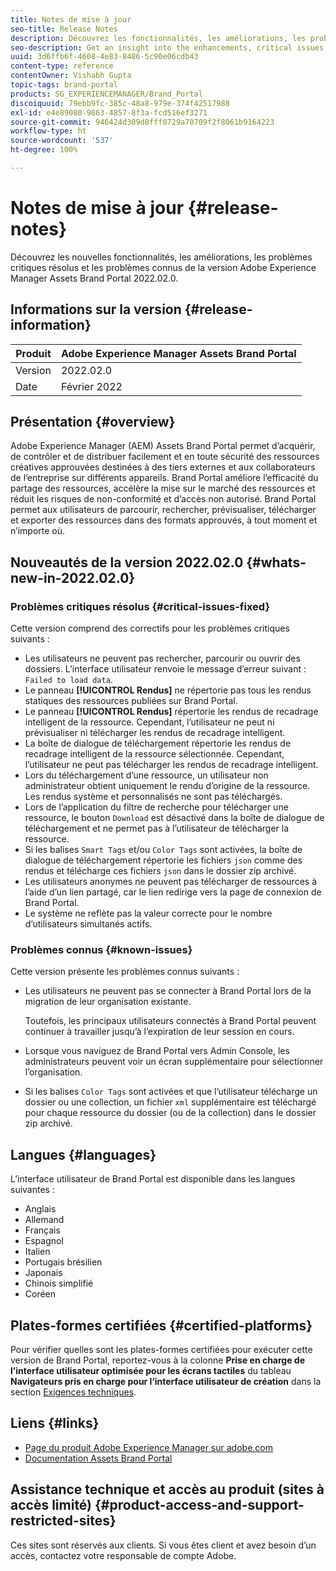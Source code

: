 ```yaml
---
title: Notes de mise à jour
seo-title: Release Notes
description: Découvrez les fonctionnalités, les améliorations, les problèmes critiques résolus et les problèmes connus de la version Adobe Experience Manager Assets Brand Portal 2022.02.0.
seo-description: Get an insight into the enhancements, critical issues fixed, and known issues in the Adobe Experience Manager Assets Brand Portal 2022.02.0 release.
uuid: 3d6ffb6f-4608-4e83-8486-5c90e06cdb43
content-type: reference
contentOwner: Vishabh Gupta
topic-tags: brand-portal
products: SG_EXPERIENCEMANAGER/Brand_Portal
discoiquuid: 79ebb9fc-385c-48a8-979e-374f42517988
exl-id: e4e89080-9863-4857-8f3a-fcd516ef3271
source-git-commit: 946424d309d8fff0729a70709f2f8061b9164223
workflow-type: ht
source-wordcount: '537'
ht-degree: 100%

---
```


# Notes de mise à jour {#release-notes}

Découvrez les nouvelles fonctionnalités, les améliorations, les problèmes critiques résolus et les problèmes connus de la version Adobe Experience Manager Assets Brand Portal 2022.02.0.

## Informations sur la version {#release-information}

| Produit | Adobe Experience Manager Assets Brand Portal |
|---|---|
| Version | 2022.02.0 |
| Date  | Février 2022 |

## Présentation {#overview}

Adobe Experience Manager (AEM) Assets Brand Portal permet d’acquérir, de contrôler et de distribuer facilement et en toute sécurité des ressources créatives approuvées destinées à des tiers externes et aux collaborateurs de l’entreprise sur différents appareils. Brand Portal améliore l’efficacité du partage des ressources, accélère la mise sur le marché des ressources et réduit les risques de non-conformité et d’accès non autorisé. Brand Portal permet aux utilisateurs de parcourir, rechercher, prévisualiser, télécharger et exporter des ressources dans des formats approuvés, à tout moment et n’importe où.

## Nouveautés de la version 2022.02.0 {#whats-new-in-2022.02.0}

<!--
### New Features {#new-features}

This release includes the following new features:

* AEM Assets as a Cloud Service is now entitled to have a pre-configured Brand Portal instance. The Cloud Manager user can activate Brand Portal on the AEM Assets as a Cloud Service instance.

* Asset Sourcing feature is now available on AEM Assets as a Cloud Service. It allows the Brand Portal users to upload assets to the permitted contribution folders and publish the contribution folder from Brand Portal to AEM Assets as a Cloud Service instance. 

* An additional **[!UICONTROL Asset Download]** setting has been introduced under the **[!UICONTROL Download Settings]**. It creates a separate folder for each asset while downloading the folders, collections, or bulk download of assets. 
-->
<!-- 
* The **[!UICONTROL Download]** dialog is revamped in a list view with additional options to exclude the renditions which are not required, apply the same set of rules for similar asset types, and download the selected asset renditions.
-->

<!--
* The new **[!UICONTROL Download]** dialog now appears with all the renditions of the selected assets or folders containing assets in a list view, wherein the Brand Portal users can apply same set of renditions for similar asset types and download the selected asset renditions. 
-->

<!-- 
* Navigation to the **[!UICONTROL Files]**, **[!UICONTROL Collections]**, and **[!UICONTROL Shared Links]** is now possible from all the Brand Portal pages in one-click.  

* The **[!UICONTROL Renditions]** panel in the asset details page now allows the Brand Portal users to select the original asset and (or) specific asset renditions, and directly download them from the **[!UICONTROL Renditions]** panel without having to open the **[!UICONTROL Download]** dialog.
-->

<!--
Brand Portal users can exclude specific renditions which are not required and directly download the original asset and its renditions from the **[!UICONTROL Renditions]** panel on the asset details page. 
-->

<!-- 
* In addition to the existing **[!UICONTROL Download]** configurations, the Brand Portal administrators can also [configure permissions for different group of users]() to view and (or) download the original asset and its renditions from the asset details page. These configurations will define who can access and (or) download the asset renditions.
-->

<!--
### Enhancements {#enhancements}

Brand Portal 2021.08.0 is an internal release that introduces Business profiles for enterprise and teams customers to give organizations better control over their assets. 

This release includes the following enhancements:

* The users now have organization-specific entitlement on the new and migrated organizations. If a user is entitled to multiple organizations, the user has to select the organization at the time of login.

* The new users that are added in Admin Console must **Join Team** to get entitled to the organization. 

>[!NOTE]
>
>Business profiles are currently applicable for the new organizations that are created after August 16, 2021. 
>
>Until your organization is migrated, you can continue to use Adobe ID, Enterprise ID, or Federated ID types to access the organization.   
-->

<!-- 
* For folder download, a separate folder is created for each asset using share link irrespective of the **[!UICONTROL Download Settings]**. 
* The Brand Portal **[!UICONTROL Usage Report]** has been modified to reflect only the active Brand Portal users.
-->

<!--
* The threshold of session timeout for the guest users has been reduced from 2 hours to 15 minutes.
* The additional **[!UICONTROL View pages]** option has been removed for multi-page PDFs as the user can now view the PDF pages from the Adobe Document Cloud Viewer.
-->


### Problèmes critiques résolus {#critical-issues-fixed}

Cette version comprend des correctifs pour les problèmes critiques suivants :

* Les utilisateurs ne peuvent pas rechercher, parcourir ou ouvrir des dossiers. L’interface utilisateur renvoie le message dʼerreur suivant : `Failed to load data`.
* Le panneau **[!UICONTROL Rendus]** ne répertorie pas tous les rendus statiques des ressources publiées sur Brand Portal.
* Le panneau **[!UICONTROL Rendus]** répertorie les rendus de recadrage intelligent de la ressource. Cependant, l’utilisateur ne peut ni prévisualiser ni télécharger les rendus de recadrage intelligent.
* La boîte de dialogue de téléchargement répertorie les rendus de recadrage intelligent de la ressource sélectionnée. Cependant, l’utilisateur ne peut pas télécharger les rendus de recadrage intelligent.
* Lors du téléchargement d’une ressource, un utilisateur non administrateur obtient uniquement le rendu dʼorigine de la ressource. Les rendus système et personnalisés ne sont pas téléchargés.
* Lors de l’application du filtre de recherche pour télécharger une ressource, le bouton `Download` est désactivé dans la boîte de dialogue de téléchargement et ne permet pas à l’utilisateur de télécharger la ressource.
* Si les balises `Smart Tags` et/ou `Color Tags` sont activées, la boîte de dialogue de téléchargement répertorie les fichiers `json` comme des rendus et télécharge ces fichiers `json` dans le dossier zip archivé.
* Les utilisateurs anonymes ne peuvent pas télécharger de ressources à l’aide d’un lien partagé, car le lien redirige vers la page de connexion de Brand Portal.
* Le système ne reflète pas la valeur correcte pour le nombre d’utilisateurs simultanés actifs.


<!--
* Asset Sourcing email notifications are not delivered for some organizations. 

* Video files with extension `.mov` are not running on Brand Portal. 

* In the **[!UICONTROL Smart Collections]** dropdown list, only ten saved collections are visible. 
-->
<!--
* *_deleted tenants are listed as valid tenant which fails during the execution of TenantCustomizers/TenantUpdates where tenant id is returned as /etc/tenants/`<nodename>`.
-->

<!--
In case only the original assets are downloaded, the asset reflects its own extension and does not open until the extension is manually changed to zip. 
* The user interface of the collection folder does not respond on clicking the navigation arrow. 
* **[!UICONTROL Create]** button is visible in the **[!UICONTROL Column]** view even when the folders are empty.
* **[!UICONTROL Omni search]** fails with a 414 error message (Request-URI Too Long) if the dispatcher is bypassed while accessing the Brand Portal instance.
* An empty zip folder is downloaded if the asset contains a comma (`,`) in the file name.
* The viewer users get the option to add users to the collection they have created. 
* Inconsistent behavior is experienced when an asset (thumbnail or web rendition) is downloaded using share link.

See [what's new in Brand Portal 2021.02.0](whats-new.md).
-->


### Problèmes connus {#known-issues}

Cette version présente les problèmes connus suivants :

* Les utilisateurs ne peuvent pas se connecter à Brand Portal lors de la migration de leur organisation existante.

   Toutefois, les principaux utilisateurs connectés à Brand Portal peuvent continuer à travailler jusqu’à l’expiration de leur session en cours.

* Lorsque vous naviguez de Brand Portal vers Admin Console, les administrateurs peuvent voir un écran supplémentaire pour sélectionner l’organisation.

* Si les balises `Color Tags` sont activées et que l’utilisateur télécharge un dossier ou une collection, un fichier `xml` supplémentaire est téléchargé pour chaque ressource du dossier (ou de la collection) dans le dossier zip archivé.


<!--
### Known Issues {#known-issues}

This release includes the following known issue:

* Search on the **[!UICONTROL Asset Reports]** shows processing on the product interface with no search result.
* The video DM encodes are not visible to the non-admin users on the asset details page.
* The alignment of the size of individual asset renditions and total download size is distorted in the Download dialog.
-->


<!--
* Download Settings configuration to configure asset download from Brand Portal. Fast download, custom renditions, and system renditions are the available configurations. 
-->

<!--
* Document Viewer has been introduced to enhance the PDF viewing experience. New options are available for viewing the PDF files in Brand Portal.

* Advances in the asset download process which improves the Brand Portal user experience while [downloading assets from Brand Portal](brand-portal-download-assets.md). Brand Portal administrators can configure **[!UICONTROL Fast Download]**, **[!UICONTROL Custom Renditions]**, and **[!UICONTROL System Renditions]** from the **[!UICONTROL Download]** settings. 

For details, see [what's new in Brand Portal 6.4.7](whats-new.md). 

### Critical Issues Fixed {#critical-issues-fixed-647}

This release includes fixes to the following critical issues:

* The viewer users are not permitted to share link for collections but the option to share is visible to them on the product interface.

* The **[!UICONTROL Download]** button on the options bar does not list all the licensed assets of the selected folder.

* The search takes longer to show the results for certain keywords.

* The **[!UICONTROL Agree]** and **[!UICONTROL Disagree]** check boxes does not appear on bulk selection of licensed and unlicensed assets during download.

* Filter-based search shows processing on the product interface with no search result. 

* The assets do not download from share link if the shared folder contains numerous and large assets.


### Known Issues {#known-issues-647}

This release includes the following known issues:

* If multiple assets are selected, license text does not appear on clicking Terms and Conditions on the license agreement page during download using share link.   

-->

## Langues {#languages}

L’interface utilisateur de Brand Portal est disponible dans les langues suivantes :

* Anglais
* Allemand
* Français
* Espagnol
* Italien
* Portugais brésilien
* Japonais
* Chinois simplifié
* Coréen

## Plates-formes certifiées {#certified-platforms}

Pour vérifier quelles sont les plates-formes certifiées pour exécuter cette version de Brand Portal, reportez-vous à la colonne **Prise en charge de l’interface utilisateur optimisée pour les écrans tactiles** du tableau **Navigateurs pris en charge pour l’interface utilisateur de création** dans la section [Exigences techniques](https://experienceleague.adobe.com/docs/experience-manager-65/deploying/introduction/technical-requirements.html?lang=fr).

## Liens {#links}

* [Page du produit Adobe Experience Manager sur adobe.com](https://business.adobe.com/fr/products/experience-manager/adobe-experience-manager.html)
* [Documentation Assets Brand Portal](https://experienceleague.adobe.com/docs/experience-manager-brand-portal/using/home.html?lang=fr)

## Assistance technique et accès au produit (sites à accès limité) {#product-access-and-support-restricted-sites}

Ces sites sont réservés aux clients. Si vous êtes client et avez besoin d’un accès, contactez votre responsable de compte Adobe.

<!--
* [https://daycare.day.com](https://daycare.day.com) 
-->

<!--
* [Customer Support]()
-->
